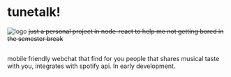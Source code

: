 # tunetalk!


![logo](http://tunetalk.herokuapp.com//UGLY_BIG_LOGO.png)
~~just a personal project in node-react to help me not getting bored in the semester break~~
##     
 mobile friendly webchat that find for you people that shares musical taste with you, integrates with spotify api. In early development.


